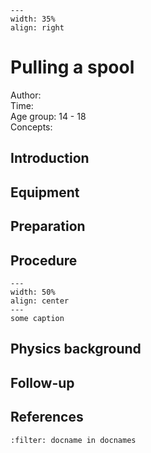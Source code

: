 

<div style="clear: both;">

```{figure} ../../figures/open.png
---
width: 35%
align: right
```

</div>

# Pulling a spool


Author:     \
Time:	  	\
Age group:	14 - 18\
Concepts:	

## Introduction

## Equipment

## Preparation

## Procedure

```{figure} demo56_figure2.jpg
---
width: 50%
align: center
---
some caption
```

## Physics background

## Follow-up

## References
```{bibliography}
:filter: docname in docnames
```